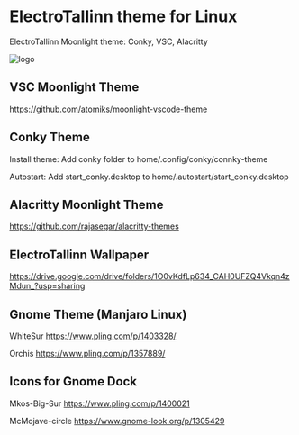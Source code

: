 # ElectroTallinn theme for Linux
ElectroTallinn Moonlight theme: Conky, VSC, Alacritty

![logo](https://i.imgur.com/3V2lNqj.png)

## VSC Moonlight Theme
https://github.com/atomiks/moonlight-vscode-theme

## Conky Theme
Install theme: Add conky folder to home/.config/conky/connky-theme

Autostart: Add start_conky.desktop to home/.autostart/start_conky.desktop

## Alacritty Moonlight Theme
https://github.com/rajasegar/alacritty-themes

## ElectroTallinn Wallpaper
https://drive.google.com/drive/folders/1O0vKdfLp634_CAH0UFZQ4Vkqn4zMdun_?usp=sharing


## Gnome Theme (Manjaro Linux)
WhiteSur https://www.pling.com/p/1403328/

Orchis https://www.pling.com/p/1357889/

## Icons for Gnome Dock
Mkos-Big-Sur https://www.pling.com/p/1400021

McMojave-circle https://www.gnome-look.org/p/1305429
